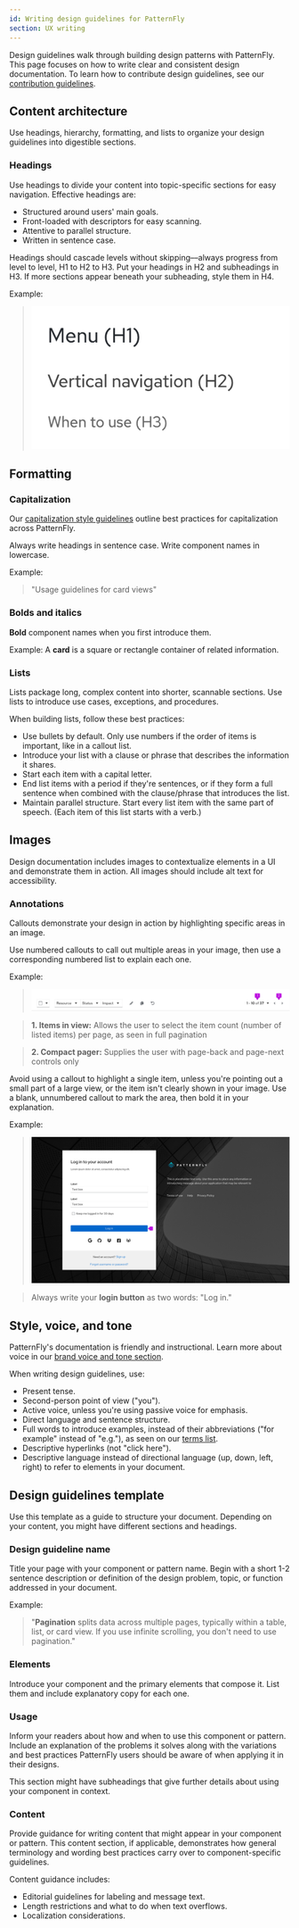 ```yaml
---
id: Writing design guidelines for PatternFly
section: UX writing
---
```


Design guidelines walk through building design patterns with PatternFly. This page focuses on how to write clear and consistent design documentation. To learn how to contribute design guidelines, see our [contribution guidelines](/contribute/design-guidelines/).

## Content architecture

Use headings, hierarchy, formatting, and lists to organize your design guidelines into digestible sections.

### Headings

Use headings to divide your content into topic-specific sections for easy navigation. Effective headings are:

- Structured around users' main goals.
- Front-loaded with descriptors for easy scanning.
- Attentive to parallel structure.
- Written in sentence case.

Headings should cascade levels without skipping––always progress from level to level, H1 to H2 to H3. Put your headings in H2 and subheadings in H3. If more sections appear beneath your subheading, style them in H4.

Example:

> ![An example of how different headings cascade in design documentation. We removed the body copy between them for easy comparison between levels. It reads: "Menu (H1), Vertical navigation (H2), When to use (H3)."](./img/desguidelines1.png)

## Formatting 

### Capitalization
Our [capitalization style guidelines](/ux-writing/capitalization/) outline best practices for capitalization across PatternFly. 

Always write headings in sentence case. Write component names in lowercase.

Example: 

> "Usage guidelines for card views"

### Bolds and italics

**Bold** component names when you first introduce them.

Example: A **card** is a square or rectangle container of related information.

### Lists

Lists package long, complex content into shorter, scannable sections. Use lists to introduce use cases, exceptions, and procedures.

When building lists, follow these best practices:

- Use bullets by default. Only use numbers if the order of items is important, like in a callout list.
- Introduce your list with a clause or phrase that describes the information it shares. 
- Start each item with a capital letter.
- End list items with a period if they're sentences, or if they form a full sentence when combined with the clause/phrase that introduces the list.
- Maintain parallel structure. Start every list item with the same part of speech. (Each item of this list starts with a verb.)

## Images

Design documentation includes images to contextualize elements in a UI and demonstrate them in action. All images should include alt text for accessibility.

### Annotations

Callouts demonstrate your design in action by highlighting specific areas in an image.

Use numbered callouts to call out multiple areas in your image, then use a corresponding numbered list to explain each one.

Example:

> ![Two callouts highlight multiple items on a toolbar.](./img/desguidelines2.png)

> **1. Items in view:** Allows the user to select the item count (number of listed items) per page, as seen in full pagination

> **2. Compact pager:** Supplies the user with page-back and page-next controls only

Avoid using a callout to highlight a single item, unless you're pointing out a small part of a large view, or the item isn't clearly shown in your image. Use a blank, unnumbered callout to mark the area, then bold it in your explanation.

Example:

> ![#A single callout highlights the login button on a large screen.](./img/desguidelines3.png)

> Always write your **login button** as two words: "Log in."

## Style, voice, and tone

PatternFly's documentation is friendly and instructional. Learn more about voice in our [brand voice and tone section](/ux-writing/brand-voice-and-tone/).

When writing design guidelines, use:

- Present tense.
- Second-person point of view ("you").
- Active voice, unless you're using passive voice for emphasis.
- Direct language and sentence structure.
- Full words to introduce examples, instead of their abbreviations ("for example" instead of "e.g."), as seen on our [terms list](/ux-writing/terminology/).
- Descriptive hyperlinks (not "click here").
- Descriptive language instead of directional language (up, down, left, right) to refer to elements in your document.

## Design guidelines template

Use this template as a guide to structure your document. Depending on your content, you might have different sections and headings.

### Design guideline name

Title your page with your component or pattern name. Begin with a short 1-2 sentence description or definition of the design problem, topic, or function addressed in your document.

Example:

> "**Pagination** splits data across multiple pages, typically within a table, list, or card view. If you use infinite scrolling, you don't need to use pagination."

### Elements

Introduce your component and the primary elements that compose it. List them and include explanatory copy for each one.

### Usage

Inform your readers about how and when to use this component or pattern. Include an explanation of the problems it solves along with the variations and best practices PatternFly users should be aware of when applying it in their designs.

This section might have subheadings that give further details about using your component in context.

### Content

Provide guidance for writing content that might appear in your component or pattern. This content section, if applicable, demonstrates how general terminology and wording best practices carry over to component-specific guidelines.

Content guidance includes:

- Editorial guidelines for labeling and message text.
- Length restrictions and what to do when text overflows.
- Localization considerations.

